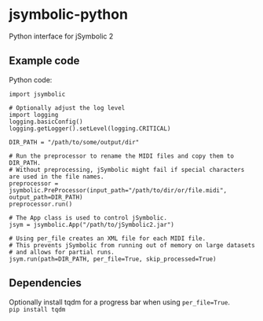 # jsymbolic-python
Python interface for jSymbolic 2

## Example code

Python code:
```
import jsymbolic

# Optionally adjust the log level
import logging
logging.basicConfig()
logging.getLogger().setLevel(logging.CRITICAL)

DIR_PATH = "/path/to/some/output/dir"

# Run the preprocessor to rename the MIDI files and copy them to DIR_PATH.
# Without preprocessing, jSymbolic might fail if special characters are used in the file names.
preprocessor = jsymbolic.PreProcessor(input_path="/path/to/dir/or/file.midi", output_path=DIR_PATH)
preprocessor.run()

# The App class is used to control jSymbolic.
jsym = jsymbolic.App("/path/to/jSymbolic2.jar")

# Using per_file creates an XML file for each MIDI file. 
# This prevents jSymbolic from running out of memory on large datasets
# and allows for partial runs. 
jsym.run(path=DIR_PATH, per_file=True, skip_processed=True)
```

## Dependencies
Optionally install tqdm for a progress bar when using `per_file=True`.  
```pip install tqdm```


